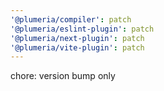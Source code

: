 ```yaml
---
'@plumeria/compiler': patch
'@plumeria/eslint-plugin': patch
'@plumeria/next-plugin': patch
'@plumeria/vite-plugin': patch
---
```


chore: version bump only
